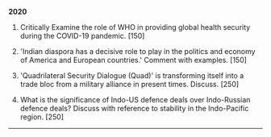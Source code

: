 **2020**

1. Critically Examine the role of WHO in providing global health security during the COVID-19 pandemic. [150]

2. 'Indian diaspora has a decisive role to play in the politics and economy of America and European countries.' Comment with examples. [150]

3. 'Quadrilateral Security Dialogue (Quad)' is transforming itself into a trade bloc from a military alliance in present times. Discuss. [250]

4. What is the significance of Indo-US defence deals over Indo-Russian defence deals? Discuss with reference to stability in the Indo-Pacific region. [250]

---